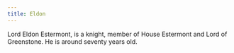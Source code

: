 ```yaml
---
title: Eldon
---
```


Lord Eldon Estermont, is a knight, member of House Estermont and Lord of Greenstone. He is around seventy years old.


